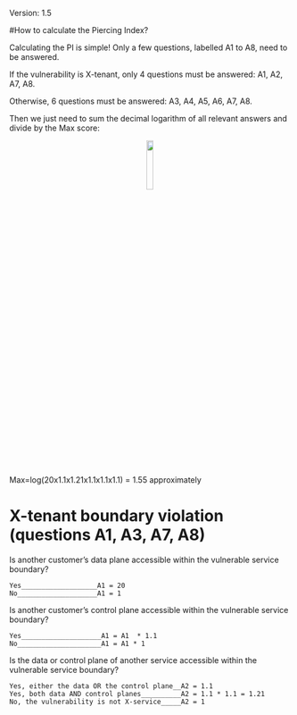 Version: 1.5

#How to calculate the Piercing Index?

Calculating the PI is simple! Only a few questions, labelled A1 to A8, need to be answered.

If the vulnerability is X-tenant, only 4 questions must be answered: A1, A2, A7, A8. 

Otherwise, 6 questions must be answered: A3, A4, A5, A6, A7, A8.

Then we just need to sum the decimal logarithm of all relevant answers and divide by the Max score:

<p align="center"><img width="15%" align="center" src="https://github.com/piercing-index/cloud-vulnerabilities/blob/main/pi_formula.PNG" class="center"></p>

Max=log(20x1.1x1.21x1.1x1.1x1.1) = 1.55 approximately



# X-tenant boundary violation (questions A1, A3, A7, A8)

Is another customer’s data plane accessible within the vulnerable service boundary?
```
Yes___________________A1 = 20
No____________________A1 = 1
```

Is another customer’s control plane accessible within the vulnerable service boundary?
```
Yes____________________A1 = A1  * 1.1
No_____________________A1 = A1 * 1
```

Is the data or control plane of another service accessible within the vulnerable service boundary?
```
Yes, either the data OR the control plane__A2 = 1.1
Yes, both data AND control planes__________A2 = 1.1 * 1.1 = 1.21 
No, the vulnerability is not X-service_____A2 = 1
```
